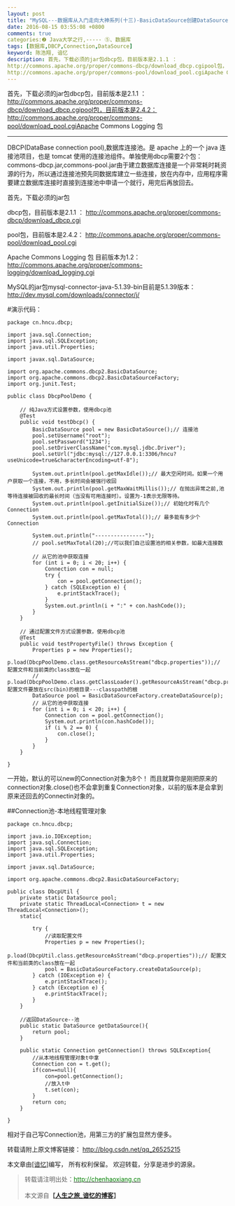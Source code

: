 ```yaml
---
layout: post
title: "MySQL---数据库从入门走向大神系列(十三)-BasicDataSource创建DataSource(DBCP连接池配置)"
date: 2016-08-15 03:55:08 +0800
comments: true
categories:❷ Java大学之行,----- ⑤、数据库
tags: [数据库,DBCP,Connection,DataSource]
keyword: 陈浩翔, 谙忆
description: 首先，下载必须的jar包dbcp包，目前版本是2.1.1 ： 
http://commons.apache.org/proper/commons-dbcp/download_dbcp.cgipool包，目前版本是2.4.2： 
http://commons.apache.org/proper/commons-pool/download_pool.cgiApache Commons Logging 包 
---
```



首先，下载必须的jar包dbcp包，目前版本是2.1.1 ： 
http://commons.apache.org/proper/commons-dbcp/download_dbcp.cgipool包，目前版本是2.4.2： 
http://commons.apache.org/proper/commons-pool/download_pool.cgiApache Commons Logging 包
<!-- more -->
----------

DBCP(DataBase connection pool),数据库连接池。是 apache 上的一个 java 连接池项目，也是 tomcat 使用的连接池组件。单独使用dbcp需要2个包：commons-dbcp.jar,commons-pool.jar由于建立数据库连接是一个非常耗时耗资源的行为，所以通过连接池预先同数据库建立一些连接，放在内存中，应用程序需要建立数据库连接时直接到连接池中申请一个就行，用完后再放回去。

首先，下载必须的jar包

dbcp包，目前版本是2.1.1 ：
http://commons.apache.org/proper/commons-dbcp/download_dbcp.cgi

pool包，目前版本是2.4.2：
http://commons.apache.org/proper/commons-pool/download_pool.cgi

Apache Commons Logging 包 目前版本为1.2：
http://commons.apache.org/proper/commons-logging/download_logging.cgi

MySQL的jar包mysql-connector-java-5.1.39-bin目前是5.1.39版本：
http://dev.mysql.com/downloads/connector/j/


#演示代码：

```
package cn.hncu.dbcp;

import java.sql.Connection;
import java.sql.SQLException;
import java.util.Properties;

import javax.sql.DataSource;

import org.apache.commons.dbcp2.BasicDataSource;
import org.apache.commons.dbcp2.BasicDataSourceFactory;
import org.junit.Test;

public class DbcpPoolDemo {

	// 纯Java方式设置参数，使用dbcp池
	@Test
	public void testDbcp() {
		BasicDataSource pool = new BasicDataSource();// 连接池
		pool.setUsername("root");
		pool.setPassword("1234");
		pool.setDriverClassName("com.mysql.jdbc.Driver");
		pool.setUrl("jdbc:mysql://127.0.0.1:3306/hncu?useUnicode=true&characterEncoding=utf-8");

		System.out.println(pool.getMaxIdle());// 最大空闲时间。如果一个用户获取一个连接，不用，多长时间会被强行收回
		System.out.println(pool.getMaxWaitMillis());// 在抛出异常之前,池等待连接被回收的最长时间（当没有可用连接时）。设置为-1表示无限等待。
		System.out.println(pool.getInitialSize());// 初始化时有几个Connection
		System.out.println(pool.getMaxTotal());// 最多能有多少个Connection
		
		System.out.println("----------------");
		// pool.setMaxTotal(20);//可以我们自己设置池的相关参数，如最大连接数

		// 从它的池中获取连接
		for (int i = 0; i < 20; i++) {
			Connection con = null;
			try {
				con = pool.getConnection();
			} catch (SQLException e) {
				e.printStackTrace();
			}
			System.out.println(i + ":" + con.hashCode());
		}
	}

	// 通过配置文件方式设置参数，使用dbcp池
	@Test
	public void testPropertyFile() throws Exception {
		Properties p = new Properties();
		p.load(DbcpPoolDemo.class.getResourceAsStream("dbcp.properties"));// 配置文件和当前类的class放在一起
		// p.load(DbcpPoolDemo.class.getClassLoader().getResourceAsStream("dbcp.properties"));//配置文件要放在src(bin)的根目录---classpath的根
		DataSource pool = BasicDataSourceFactory.createDataSource(p);
		// 从它的池中获取连接
		for (int i = 0; i < 20; i++) {
			Connection con = pool.getConnection();
			System.out.println(con.hashCode());
			if (i % 2 == 0) {
				con.close();
			}
		}
	}

}

```

一开始，默认的可以new的Connection对象为8个！
而且就算你是刚把原来的connection对象.close()也不会拿到重复Connection对象，以前的版本是会拿到原来还回去的Connectin对象的。

##Connection池-本地线程管理对象
```
package cn.hncu.dbcp;

import java.io.IOException;
import java.sql.Connection;
import java.sql.SQLException;
import java.util.Properties;

import javax.sql.DataSource;

import org.apache.commons.dbcp2.BasicDataSourceFactory;

public class DbcpUtil {
	private static DataSource pool;
	private static ThreadLocal<Connection> t = new ThreadLocal<Connection>();
	static{
		
		try {
			//读取配置文件
			Properties p = new Properties();
			p.load(DbcpUtil.class.getResourceAsStream("dbcp.properties"));// 配置文件和当前类的class放在一起
			pool = BasicDataSourceFactory.createDataSource(p);
		} catch (IOException e) {
			e.printStackTrace();
		} catch (Exception e) {
			e.printStackTrace();
		}
	}
	
	//返回DataSource--池
	public static DataSource getDataSource(){
		return pool;
	}
	
	public static Connection getConnection() throws SQLException{
		//从本地线程管理对象t中拿
		Connection con = t.get();
		if(con==null){
			con=pool.getConnection();
			//放入t中
			t.set(con);
		}
		return con;
	}
	
}

```

相对于自己写Connection池，用第三方的扩展包显然方便多。

转载请附上原文博客链接： 
http://blog.csdn.net/qq_26525215

本文章由<a href="http://chenhaoxiang.cn/">[谙忆]</a>编写， 所有权利保留。 
欢迎转载，分享是进步的源泉。
<blockquote cite='陈浩翔'>
<p background-color='#D3D3D3'>转载请注明出处：<a href='http://chenhaoxiang.cn'><font color="green">http://chenhaoxiang.cn</font></a><br><br>
本文源自<strong>【<a href='http://chenhaoxiang.cn' target='_blank'>人生之旅_谙忆的博客</a>】</strong></p>
</blockquote>
